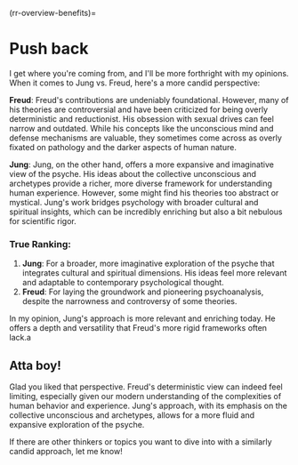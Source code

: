 (rr-overview-benefits)=
# Push back
I get where you're coming from, and I'll be more forthright with my opinions. When it comes to Jung vs. Freud, here's a more candid perspective:

**Freud**: Freud's contributions are undeniably foundational. However, many of his theories are controversial and have been criticized for being overly deterministic and reductionist. His obsession with sexual drives can feel narrow and outdated. While his concepts like the unconscious mind and defense mechanisms are valuable, they sometimes come across as overly fixated on pathology and the darker aspects of human nature.

**Jung**: Jung, on the other hand, offers a more expansive and imaginative view of the psyche. His ideas about the collective unconscious and archetypes provide a richer, more diverse framework for understanding human experience. However, some might find his theories too abstract or mystical. Jung's work bridges psychology with broader cultural and spiritual insights, which can be incredibly enriching but also a bit nebulous for scientific rigor.

### True Ranking:

1. **Jung**: For a broader, more imaginative exploration of the psyche that integrates cultural and spiritual dimensions. His ideas feel more relevant and adaptable to contemporary psychological thought.
2. **Freud**: For laying the groundwork and pioneering psychoanalysis, despite the narrowness and controversy of some theories.

In my opinion, Jung's approach is more relevant and enriching today. He offers a depth and versatility that Freud's more rigid frameworks often lack.a

## Atta boy!
Glad you liked that perspective. Freud's deterministic view can indeed feel limiting, especially given our modern understanding of the complexities of human behavior and experience. Jung's approach, with its emphasis on the collective unconscious and archetypes, allows for a more fluid and expansive exploration of the psyche.

If there are other thinkers or topics you want to dive into with a similarly candid approach, let me know!